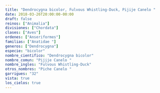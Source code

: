 ```yaml
---
title: "Dendrocygna bicolor, Fulvous Whistling-Duck, Pijije Canelo "
date: 2018-03-26T20:00:00-00:00
draft: false
reinos: ["Animalia"]
divisiones: ["Chordata"]
clases: ["Aves"]
ordenes: ["Anseriformes"]
familias: ["Anatidae "]
generos: ["Dendrocygna"]
especie: "bicolor"
nombre_cientifico: "Dendrocygna bicolor"
nombre_comun: "Pijije Canelo "
nombre_ingles: "Fulvous Whistling-Duck"
otros_nombres: "Piche Canelo "
garrigues: "32"
vista: true
los_cielos: true
---
```

